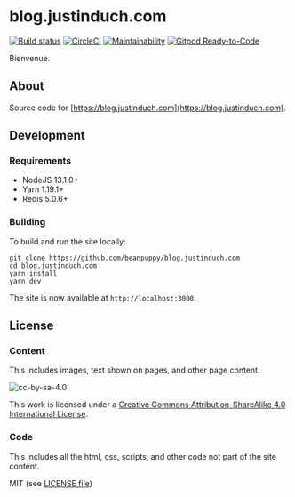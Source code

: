 # blog.justinduch.com

[![Build status](https://ci.appveyor.com/api/projects/status/t1ljsut41hs52ey1?svg=true)](https://ci.appveyor.com/project/beanpuppy/blog-justinduch-com)
[![CircleCI](https://circleci.com/gh/beanpuppy/blog.justinduch.com.svg?style=svg)](https://circleci.com/gh/beanpuppy/blog.justinduch.com)
[![Maintainability](https://api.codeclimate.com/v1/badges/1c68876e520c257b3bd5/maintainability)](https://codeclimate.com/github/beanpuppy/blog.justinduch.com/maintainability)
[![Gitpod Ready-to-Code](https://img.shields.io/badge/Gitpod-Ready--to--Code-blue?logo=gitpod)](https://gitpod.io/#https://github.com/beanpuppy/blog.justinduch.com) 

Bienvenue.

## About

Source code for [https://blog.justinduch.com](https://blog.justinduch.com).

## Development

### Requirements

* NodeJS 13.1.0+
* Yarn 1.19.1+
* Redis 5.0.6+

### Building

 To build and run the site locally:

```
git clone https://github.com/beanpuppy/blog.justinduch.com
cd blog.justinduch.com
yarn install
yarn dev
```

The site is now available at `http://localhost:3000`.

## License

### Content

This includes images, text shown on pages, and other page content.

![cc-by-sa-4.0](https://i.creativecommons.org/l/by-sa/4.0/88x31.png)

This work is licensed under a [Creative Commons Attribution-ShareAlike 4.0 International License](http://creativecommons.org/licenses/by-sa/4.0).


### Code

This includes all the html, css, scripts, and other code not part of the site content.

MIT (see [LICENSE file](LICENSE))